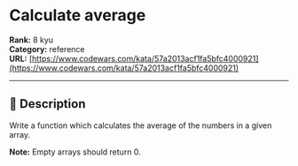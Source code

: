 # Calculate average

**Rank:** 8 kyu  
**Category:** reference  
**URL:** [https://www.codewars.com/kata/57a2013acf1fa5bfc4000921](https://www.codewars.com/kata/57a2013acf1fa5bfc4000921)

---

## 📝 Description

Write a function which calculates the average of the numbers in a given array.

**Note:** Empty arrays should return 0.
